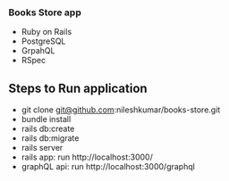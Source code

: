 ### Books Store app
* Ruby on Rails
* PostgreSQL
* GrpahQL
* RSpec

## Steps to Run application
* git clone git@github.com:nileshkumar/books-store.git
* bundle install
* rails db:create
* rails db:migrate
* rails server
* rails app: run http://localhost:3000/
* graphQL api: run http://localhost:3000/graphql
